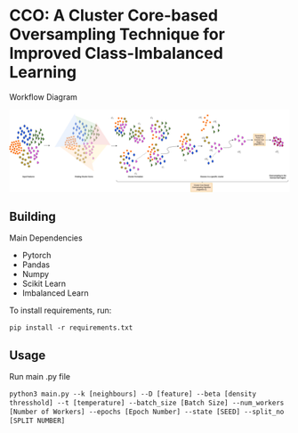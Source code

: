 # CCO: A Cluster Core-based Oversampling Technique for Improved Class-Imbalanced Learning
Workflow Diagram

![Image](https://github.com/priyomondal/CCO/blob/main/my_folder/diagram_updated_workflow.png)


## Building

Main Dependencies

- Pytorch
- Pandas
- Numpy
- Scikit Learn
- Imbalanced Learn

To install requirements, run:
```
pip install -r requirements.txt
```

## Usage

Run main .py file

```
python3 main.py --k [neighbours] --D [feature] --beta [density thresshold] --t [temperature] --batch_size [Batch Size] --num_workers [Number of Workers] --epochs [Epoch Number] --state [SEED] --split_no [SPLIT NUMBER]
```




